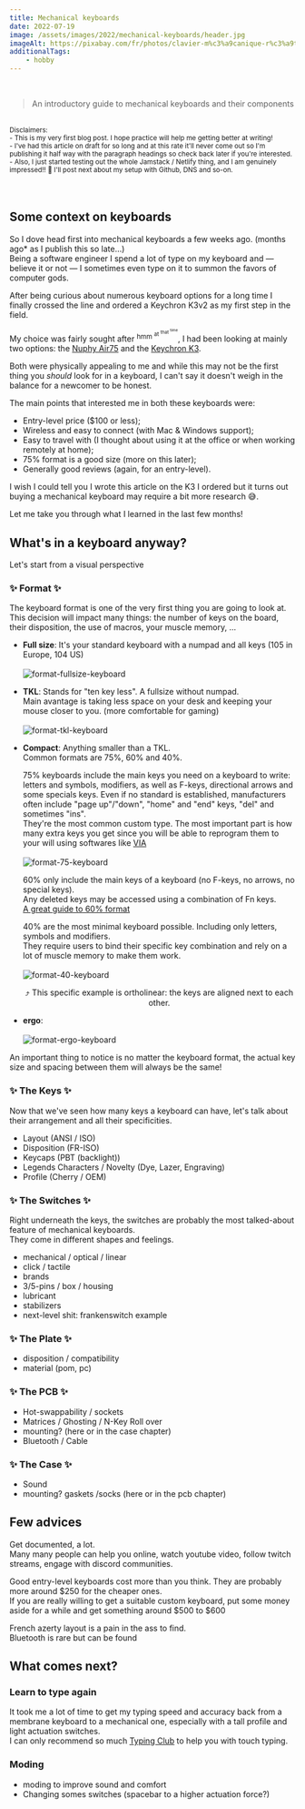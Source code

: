 ```yaml
---
title: Mechanical keyboards
date: 2022-07-19
image: /assets/images/2022/mechanical-keyboards/header.jpg
imageAlt: https://pixabay.com/fr/photos/clavier-m%c3%a9canique-r%c3%a9tro-mise-%c3%a0-plat-6617903/
additionalTags:
    - hobby
---
```


<br/>

> An introductory guide to mechanical keyboards and their components

<br/>
<sub>
Disclaimers:
</sub>
<br/>

<sub>
- This is my very first blog post. I hope practice will help me getting better at writing!
</sub>
<br/>

<sub>
- I've had this article on draft for so long and at this rate it'll never come out so I'm publishing it half way with the paragraph headings so check back later if you're interested.
</sub>
<br/>

<sub>
- Also, I just started testing out the whole Jamstack / Netlify thing, and I am genuinely impressed!! 🤯  
I'll post next about my setup with Github, DNS and so-on.
</sub>
<br/>
<br/>
<br/>

## Some context on keyboards

So I dove head first into mechanical keyboards a few weeks ago. (months ago\* as I publish this so late…)  
Being a software engineer I spend a lot of type on my keyboard and — believe it or not — I sometimes even type on it to summon the favors of computer gods.

After being curious about numerous keyboard options for a long time I finally crossed the line and ordered a Keychron K3v2 as my first step in the field.

My choice was fairly sought after <sup>hmm <sup>at <sup>that <sup>time</sup></sup></sup></sup>, I had been looking at mainly two options: the [Nuphy Air75][nuphy-air75] and the [Keychron K3][keychron-k3v2].

Both were physically appealing to me and while this may not be the first thing you _should_ look for in a keyboard, I can't say it doesn't weigh in the balance for a newcomer to be honest.

The main points that interested me in both these keyboards were:

-   Entry-level price ($100 or less);
-   Wireless and easy to connect (with Mac & Windows support);
-   Easy to travel with (I thought about using it at the office or when working remotely at home);
-   75% format is a good size (more on this later);
-   Generally good reviews (again, for an entry-level).

I wish I could tell you I wrote this article on the K3 I ordered but it turns out buying a mechanical keyboard may require a bit more research 😅.

Let me take you through what I learned in the last few months!

## What's in a keyboard anyway?

Let's start from a visual perspective

### ✨ Format ✨

The keyboard format is one of the very first thing you are going to look at. This decision will impact many things: the number of keys on the board, their disposition, the use of macros, your muscle memory, ...

-   **Full size**: It's your standard keyboard with a numpad and all keys (105 in Europe, 104 US)
    <br/><br/>
    ![format-fullsize-keyboard][format-fullsize-keyboard]
    <br/>

-   **TKL**: Stands for "ten key less". A fullsize without numpad.  
    Main avantage is taking less space on your desk and keeping your mouse closer to you. (more comfortable for gaming)
    <br/><br/>
    ![format-tkl-keyboard][format-tkl-keyboard]
    <br/>

-   **Compact**: Anything smaller than a TKL.  
    Common formats are 75%, 60% and 40%.

    75% keyboards include the main keys you need on a keyboard to write: letters and symbols, modifiers, as well as F-keys, directional arrows and some specials keys. Even if no standard is established, manufacturers often include "page up"/"down", "home" and "end" keys, "del" and sometimes "ins".  
    They're the most common custom type. The most important part is how many extra keys you get since you will be able to reprogram them to your will using softwares like [VIA][via]
    <br/><br/>
    ![format-75-keyboard][format-75-keyboard]
    <br/>

    60% only include the main keys of a keyboard (no F-keys, no arrows, no special keys).  
    Any deleted keys may be accessed using a combination of Fn keys.  
    [A great guide to 60% format][format-60-keyboard-guide]

    40% are the most minimal keyboard possible. Including only letters, symbols and modifiers.  
    They require users to bind their specific key combination and rely on a lot of muscle memory to make them work.
    <br/><br/>
    ![format-40-keyboard][format-40-keyboard]
    <br/>
    <center>⤴️ This specific example is ortholinear: the keys are aligned next to each other.</center>

-   **ergo**:
    <br/><br/>
    ![format-ergo-keyboard][format-ergo-keyboard]
    <br/>

An important thing to notice is no matter the keyboard format, the actual key size and spacing between them will always be the same!

### ✨ The Keys ✨

Now that we've seen how many keys a keyboard can have, let's talk about their arrangement and all their specificities.

-   Layout (ANSI / ISO)
-   Disposition (FR-ISO)
-   Keycaps (PBT (backlight))
-   Legends Characters / Novelty (Dye, Lazer, Engraving)
-   Profile (Cherry / OEM)

### ✨ The Switches ✨

Right underneath the keys, the switches are probably the most talked-about feature of mechanical keyboards.  
They come in different shapes and feelings.

-   mechanical / optical / linear
-   click / tactile
-   brands
-   3/5-pins / box / housing
-   lubricant
-   stabilizers
-   next-level shit: frankenswitch example

### ✨ The Plate ✨

-   disposition / compatibility
-   material (pom, pc)

### ✨ The PCB ✨

-   Hot-swappability / sockets
-   Matrices / Ghosting / N-Key Roll over
-   mounting? (here or in the case chapter)
-   Bluetooth / Cable

### ✨ The Case ✨

-   Sound
-   mounting? gaskets /socks (here or in the pcb chapter)

## Few advices

Get documented, a lot.  
Many many people can help you online, watch youtube video, follow twitch streams, engage with discord communities.

Good entry-level keyboards cost more than you think. They are probably more around $250 for the cheaper ones.  
If you are really willing to get a suitable custom keyboard, put some money aside for a while and get something around $500 to $600

French azerty layout is a pain in the ass to find.  
Bluetooth is rare but can be found

## What comes next?

### Learn to type again

It took me a lot of time to get my typing speed and accuracy back from a membrane keyboard to a mechanical one, especially with a tall profile and light actuation switches.  
I can only recommend so much [Typing Club][typing-club] to help you with touch typing.

### Moding

-   moding to improve sound and comfort
-   Changing somes switches (spacebar to a higher actuation force?)

[nuphy-air75]: https://nuphy.com/products/air75
[keychron-k3v2]: https://www.keychron.com/products/keychron-k3-wireless-mechanical-keyboard
[via]: https://www.caniusevia.com
[format-60-keyboard-guide]: https://github.com/astronautr/60p-keyboard-layout
[typing-club]: https://www.typingclub.com
[format-fullsize-keyboard]: /assets/images/2022/mechanical-keyboards/format-fullsize-keyboard.png "Example fullsize keyboard"
[format-tkl-keyboard]: /assets/images/2022/mechanical-keyboards/format-tkl-keyboard.png "Example tenkeyless keyboard"
[format-75-keyboard]: /assets/images/2022/mechanical-keyboards/format-75-keyboard.png "Example 75% keyboard"
[format-40-keyboard]: /assets/images/2022/mechanical-keyboards/format-40-keyboard.png "Example 40% keyboard"
[format-ergo-keyboard]: /assets/images/2022/mechanical-keyboards/format-ergo-keyboard.png "Example ergo keyboard"
